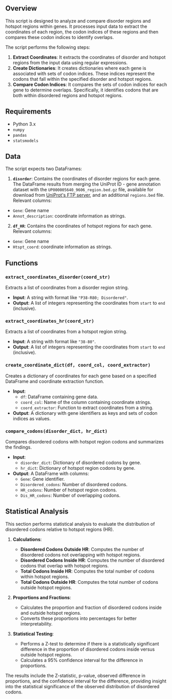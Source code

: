 ## Overview

This script is designed to analyze and compare disorder regions and hotspot regions within genes. It processes input data to extract the coordinates of each region, the codon indices of these regions and then compares these codon indices to identify overlaps.

The script performs the following steps:
1. **Extract Coordinates**: It extracts the coordinates of disorder and hotspot regions from the input data using regular expressions.
2. **Create Dictionaries**: It creates dictionaries where each gene is associated with sets of codon indices. These indices represent the codons that fall within the specified disorder and hotspot regions.
3. **Compare Codon Indices**: It compares the sets of codon indices for each gene to determine overlaps. Specifically, it identifies codons that are both within disordered regions and hotspot regions.

## Requirements

- Python 3.x
- `numpy`
- `pandas`
- `statsmodels`

## Data

The script expects two DataFrames:

1. **`disorder`**: Contains the coordinates of disorder regions for each gene.
The DataFrame results from merging the UniProt ID - gene annotation dataset with the `UP000005640_9606_region.bed.gz` file, available for download from [UniProt's FTP server](https://ftp.uniprot.org/pub/databases/uniprot/current_release/knowledgebase/genome_annotation_tracks/UP000005640_9606_beds/), and an additional `regions.bed` file.
Relevant columns:
- `Gene`: Gene name 
- `Annot_description`: coordinate information as strings.

2. **`df_HR`**: Contains the coordinates of hotspot regions for each gene.
Relevant columns:
- `Gene`: Gene name 
- `Htspt_coord`: coordinate information as strings.

## Functions

### `extract_coordinates_disorder(coord_str)`

Extracts a list of coordinates from a disorder region string.

- **Input**: A string with format like `"P38-R80; Disordered"`.
- **Output**: A list of integers representing the coordinates from `start` to `end` (inclusive).

### `extract_coordinates_hr(coord_str)`

Extracts a list of coordinates from a hotspot region string.

- **Input**: A string with format like `"38-80"`.
- **Output**: A list of integers representing the coordinates from `start` to `end` (inclusive).

### `create_coordinate_dict(df, coord_col, coord_extractor)`

Creates a dictionary of coordinates for each gene based on a specified DataFrame and coordinate extraction function.

- **Input**:
  - `df`: DataFrame containing gene data.
  - `coord_col`: Name of the column containing coordinate strings.
  - `coord_extractor`: Function to extract coordinates from a string.
- **Output**: A dictionary with gene identifiers as keys and sets of codon indices as values.

### `compare_codons(disorder_dict, hr_dict)`

Compares disordered codons with hotspot region codons and summarizes the findings.

- **Input**:
  - `disorder_dict`: Dictionary of disordered codons by gene.
  - `hr_dict`: Dictionary of hotspot region codons by gene.
- **Output**: A DataFrame with columns:
  - `Gene`: Gene identifier.
  - `Disordered_codons`: Number of disordered codons.
  - `HR_codons`: Number of hotspot region codons.
  - `Dis_HR_codons`: Number of overlapping codons.

## Statistical Analysis

This section performs statistical analysis to evaluate the distribution of disordered codons relative to hotspot regions (HR).

1. **Calculations**:
   - **Disordered Codons Outside HR**: Computes the number of disordered codons not overlapping with hotspot regions.
   - **Disordered Codons Inside HR**: Computes the number of disordered codons that overlap with hotspot regions.
   - **Total Codons Inside HR**: Computes the total number of codons within hotspot regions.
   - **Total Codons Outside HR**: Computes the total number of codons outside hotspot regions.

2. **Proportions and Fractions**:
   - Calculates the proportion and fraction of disordered codons inside and outside hotspot regions.
   - Converts these proportions into percentages for better interpretability.

3. **Statistical Testing**:
   - Performs a Z-test to determine if there is a statistically significant difference in the proportion of disordered codons inside versus outside hotspot regions.
   - Calculates a 95% confidence interval for the difference in proportions.

The results include the Z-statistic, p-value, observed difference in proportions, and the confidence interval for the difference, providing insight into the statistical significance of the observed distribution of disordered codons.

